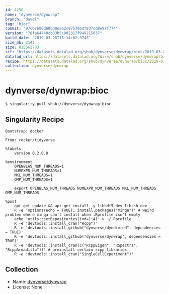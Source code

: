 ```yaml
---
id: 4258
name: "dynverse/dynwrap"
branch: "devel"
tag: "bioc"
commit: "97cb7b06d68bd0eae2c07570bdf837cd8e97f774"
version: "78fa64740cb03b5c9d2317f949215837"
build_date: "2019-03-28T15:14:02.974Z"
size_mb: 2141
size: 815562783
sif: "https://datasets.datalad.org/shub/dynverse/dynwrap/bioc/2019-03-28-97cb7b06-78fa6474/78fa64740cb03b5c9d2317f949215837.simg"
datalad_url: https://datasets.datalad.org?dir=/shub/dynverse/dynwrap/bioc/2019-03-28-97cb7b06-78fa6474/
recipe: https://datasets.datalad.org/shub/dynverse/dynwrap/bioc/2019-03-28-97cb7b06-78fa6474/Singularity
collection: dynverse/dynwrap
---
```


# dynverse/dynwrap:bioc

```bash
$ singularity pull shub://dynverse/dynwrap:bioc
```

## Singularity Recipe

```singularity
Bootstrap: docker

From: rocker/tidyverse

%labels
    version 0.2.0.8

%environment
    OPENBLAS_NUM_THREADS=1
    NUMEXPR_NUM_THREADS=1
    MKL_NUM_THREADS=1
    OMP_NUM_THREADS=1

    export OPENBLAS_NUM_THREADS NUMEXPR_NUM_THREADS MKL_NUM_THREADS OMP_NUM_THREADS

%post
    apt-get update && apt-get install -y libhdf5-dev libssh-dev
    R -e 'options(echo = TRUE); install.packages("minqa")' # weird problem where minqa can't install when .Rprofile isn't empty
    echo 'utils::setRepositories(ind=1:4)' > ~/.Rprofile
    R -e 'devtools::install_cran("Rcpp")'
    R -e 'devtools::install_github("dynverse/dyndimred", dependencies = TRUE)'
    R -e 'devtools::install_github("dynverse/dynwrap", dependencies = TRUE)'
    R -e 'devtools::install_cran(c("RcppEigen", "RSpectra", "RcppArmadillo"))' # preinstall certain rcpp libraries
    R -e 'devtools::install_cran("SingleCellExperiment")'
```

## Collection

 - Name: [dynverse/dynwrap](https://github.com/dynverse/dynwrap)
 - License: None

